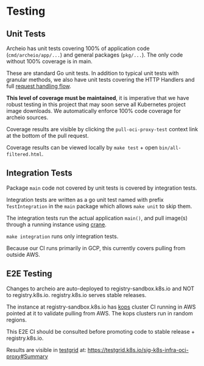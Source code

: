 # Testing

## Unit Tests

Archeio has unit tests covering 100% of application code (`cmd/archeio/app/...`) 
and general packages (`pkg/...`). The only code without 100% coverage is in main.

These are standard Go unit tests. In addition to typical unit tests with granular
methods, we also have unit tests covering the HTTP Handlers and full 
[request handling flow](./request-handling.md).


**This level of coverage must be maintained**, it is imperative that we have robust
testing in this project that may soon serve all Kubernetes project image downloads.
We automatically enforce 100% code coverage for archeio sources.

Coverage results are visible by clicking the `pull-oci-proxy-test` context link
at the bottom of the pull request.

Coverage results can be viewed locally by `make test` + open `bin/all-filtered.html`.

## Integration Tests

Package `main` code not covered by unit tests is covered by integration tests.

Integration tests are written as a go unit test named with prefix `TestIntegration`
in the `main` package which allows `make unit` to skip them.

The integration tests run the actual application `main()`, and pull image(s)
through a running instance using [crane].

`make integration` runs only integration tests.

Because our CI runs primarily in GCP, this currently covers pulling from outside AWS.

## E2E Testing

Changes to archeio are auto-deployed to registry-sandbox.k8s.io and NOT to
registry.k8s.io. registry.k8s.io serves stable releases.

The instance at registry-sandbox.k8s.io has [kops] cluster CI running in AWS 
pointed at it to validate pulling from AWS. The kops clusters run in random
regions.

This E2E CI should be consulted before promoting code to stable release + registry.k8s.io.

Results are visible in [testgrid] at: https://testgrid.k8s.io/sig-k8s-infra-oci-proxy#Summary

[crane]: https://github.com/google/go-containerregistry/blob/main/cmd/crane/README.md
[kops]: https://github.com/kubernetes/kops
[testgrid]: https://github.com/GoogleCloudPlatform/testgrid
